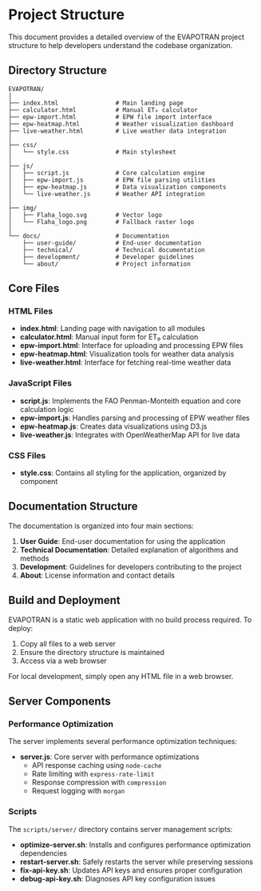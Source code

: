 # Project Structure

This document provides a detailed overview of the EVAPOTRAN project structure to help developers understand the codebase organization.

## Directory Structure

```
EVAPOTRAN/
│
├── index.html                # Main landing page
├── calculator.html           # Manual ET₀ calculator
├── epw-import.html           # EPW file import interface
├── epw-heatmap.html          # Weather visualization dashboard
├── live-weather.html         # Live weather data integration
│
├── css/
│   └── style.css             # Main stylesheet
│
├── js/
│   ├── script.js             # Core calculation engine
│   ├── epw-import.js         # EPW file parsing utilities
│   ├── epw-heatmap.js        # Data visualization components
│   └── live-weather.js       # Weather API integration
│
├── img/
│   ├── Flaha_logo.svg        # Vector logo
│   └── Flaha_logo.png        # Fallback raster logo
│
└── docs/                     # Documentation
    ├── user-guide/           # End-user documentation
    ├── technical/            # Technical documentation
    ├── development/          # Developer guidelines
    └── about/                # Project information
```

## Core Files

### HTML Files

- **index.html**: Landing page with navigation to all modules
- **calculator.html**: Manual input form for ET₀ calculation
- **epw-import.html**: Interface for uploading and processing EPW files
- **epw-heatmap.html**: Visualization tools for weather data analysis
- **live-weather.html**: Interface for fetching real-time weather data

### JavaScript Files

- **script.js**: Implements the FAO Penman-Monteith equation and core calculation logic
- **epw-import.js**: Handles parsing and processing of EPW weather files
- **epw-heatmap.js**: Creates data visualizations using D3.js
- **live-weather.js**: Integrates with OpenWeatherMap API for live data

### CSS Files

- **style.css**: Contains all styling for the application, organized by component

## Documentation Structure

The documentation is organized into four main sections:

1. **User Guide**: End-user documentation for using the application
2. **Technical Documentation**: Detailed explanation of algorithms and methods
3. **Development**: Guidelines for developers contributing to the project
4. **About**: License information and contact details

## Build and Deployment

EVAPOTRAN is a static web application with no build process required. To deploy:

1. Copy all files to a web server
2. Ensure the directory structure is maintained
3. Access via a web browser

For local development, simply open any HTML file in a web browser.

## Server Components

### Performance Optimization

The server implements several performance optimization techniques:

- **server.js**: Core server with performance optimizations
  - API response caching using `node-cache`
  - Rate limiting with `express-rate-limit`
  - Response compression with `compression`
  - Request logging with `morgan`

### Scripts

The `scripts/server/` directory contains server management scripts:

- **optimize-server.sh**: Installs and configures performance optimization dependencies
- **restart-server.sh**: Safely restarts the server while preserving sessions
- **fix-api-key.sh**: Updates API keys and ensures proper configuration
- **debug-api-key.sh**: Diagnoses API key configuration issues
